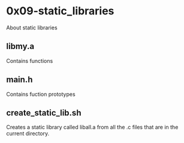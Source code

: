 # 0x09-static_libraries
About static libraries

## libmy.a
Contains functions

## main.h
Contains fuction prototypes

## create_static_lib.sh
Creates a static library called liball.a from all the .c files
that are in the current directory.
